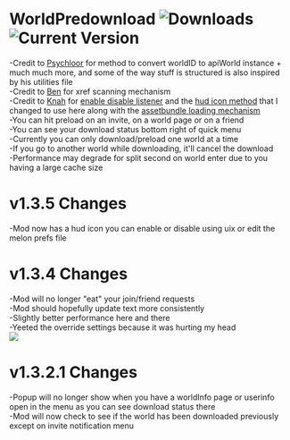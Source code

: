 # WorldPredownload ![Downloads](https://img.shields.io/github/downloads/gompocp/WorldPredownload/total?color=darkgreen) ![Current Version](https://img.shields.io/github/v/release/gompocp/WorldPredownload?color=blue)<br>

-Credit to [Psychloor](https://github.com/Psychloor/AdvancedInvites/blob/master/AdvancedInvites/InviteHandler.cs) for method to convert worldID to apiWorld instance + much much more, and some of the way stuff is structured is also inspired by his utilities file<br>
-Credit to [Ben](https://github.com/BenjaminZehowlt/DynamicBonesSafety) for xref scanning mechanism <br>
-Credit to [Knah](https://github.com/knah/) for [enable disable listener](https://github.com/knah/VRCMods/blob/master/UIExpansionKit/Components/EnableDisableListener.cs) and the [hud icon method](https://github.com/knah/VRCMods/blob/master/JoinNotifier/JoinNotifierMod.cs#L120) that I changed to use here along with the [assetbundle loading mechanism](https://github.com/knah/VRCMods/blob/master/JoinNotifier/JoinNotifierMod.cs#L61)  <br>
-You can hit preload on an invite, on a world page or on a friend <br>
-You can see your download status bottom right of quick menu <br>
-Currently you can only download/preload one world at a time <br>
-If you go to another world while downloading, it'll cancel the download <br>
-Performance may degrade for split second on world enter due to you having a large cache size <br>


# v1.3.5 Changes <br>
-Mod now has a hud icon you can enable or disable using uix or edit the melon prefs file<br>

# v1.3.4 Changes <br>
-Mod will no longer "eat" your join/friend requests<br>
-Mod should hopefully update text more consistently<br>
-Slightly better performance here and there<br>
-Yeeted the override settings because it was hurting my head <br>
<img src="https://cdn.discordapp.com/attachments/769569340856991754/796786175510708234/animethumbsdown7.jpg"/> <br>

# v1.3.2.1 Changes <br>
-Popup will no longer show when you have a worldInfo page or userinfo open in the menu as you can see download status there <br>
-Mod will now check to see if the world has been downloaded previously except on invite notification menu <br><br>


